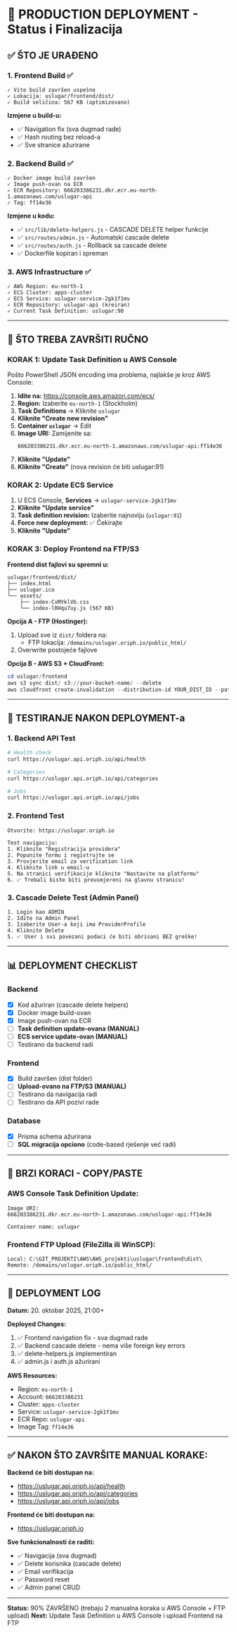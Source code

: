 # 🚀 PRODUCTION DEPLOYMENT - Status i Finalizacija

## ✅ ŠTO JE URAĐENO

### 1. Frontend Build ✅
```
✓ Vite build završen uspešno
✓ Lokacija: uslugar/frontend/dist/
✓ Build veličina: 567 KB (optimizovano)
```

**Izmjene u build-u:**
- ✅ Navigation fix (sva dugmad rade)
- ✅ Hash routing bez reload-a
- ✅ Sve stranice ažurirane

### 2. Backend Build ✅
```
✓ Docker image build završen
✓ Image push-ovan na ECR
✓ ECR Repository: 666203386231.dkr.ecr.eu-north-1.amazonaws.com/uslugar-api
✓ Tag: ff14e36
```

**Izmjene u kodu:**
- ✅ `src/lib/delete-helpers.js` - CASCADE DELETE helper funkcije
- ✅ `src/routes/admin.js` - Automatski cascade delete
- ✅ `src/routes/auth.js` - Rollback sa cascade delete
- ✅ Dockerfile kopiran i spreman

### 3. AWS Infrastructure ✅
```
✓ AWS Region: eu-north-1
✓ ECS Cluster: apps-cluster
✓ ECS Service: uslugar-service-2gk1f1mv
✓ ECR Repository: uslugar-api (kreiran)
✓ Current Task Definition: uslugar:90
```

---

## 🔧 ŠTO TREBA ZAVRŠITI RUČNO

### KORAK 1: Update Task Definition u AWS Console

Pošto PowerShell JSON encoding ima problema, najlakše je kroz AWS Console:

1. **Idite na:** https://console.aws.amazon.com/ecs/
2. **Region:** Izaberite `eu-north-1` (Stockholm)
3. **Task Definitions** → Kliknite `uslugar`
4. **Kliknite "Create new revision"**
5. **Container `uslugar`** → Edit
6. **Image URI:** Zamijenite sa:
   ```
   666203386231.dkr.ecr.eu-north-1.amazonaws.com/uslugar-api:ff14e36
   ```
7. **Kliknite "Update"**
8. **Kliknite "Create"** (nova revision će biti uslugar:91)

### KORAK 2: Update ECS Service

1. U ECS Console, **Services** → `uslugar-service-2gk1f1mv`
2. **Kliknite "Update service"**
3. **Task definition revision:** Izaberite najnoviju (`uslugar:91`)
4. **Force new deployment:** ✅ Čekirajte
5. **Kliknite "Update"**

### KORAK 3: Deploy Frontend na FTP/S3

**Frontend dist fajlovi su spremni u:**
```
uslugar/frontend/dist/
├── index.html
├── uslugar.ico
└── assets/
    ├── index-CxMYklVb.css
    └── index-lRHqu7uy.js (567 KB)
```

**Opcija A - FTP (Hostinger):**
1. Upload sve iz `dist/` foldera na:
   - FTP lokacija: `/domains/uslugar.oriph.io/public_html/`
2. Overwrite postojeće fajlove

**Opcija B - AWS S3 + CloudFront:**
```powershell
cd uslugar/frontend
aws s3 sync dist/ s3://your-bucket-name/ --delete
aws cloudfront create-invalidation --distribution-id YOUR_DIST_ID --paths "/*"
```

---

## 🧪 TESTIRANJE NAKON DEPLOYMENT-a

### 1. Backend API Test
```bash
# Health check
curl https://uslugar.api.oriph.io/api/health

# Categories
curl https://uslugar.api.oriph.io/api/categories

# Jobs
curl https://uslugar.api.oriph.io/api/jobs
```

### 2. Frontend Test
```
Otvorite: https://uslugar.oriph.io

Test navigaciju:
1. Kliknite "Registracija providera"
2. Popunite formu i registrujte se
3. Provjerite email za verification link
4. Kliknite link u email-u
5. Na stranici verifikacije kliknite "Nastavite na platformu"
6. ✅ Trebali biste biti preusmjereni na glavnu stranicu!
```

### 3. Cascade Delete Test (Admin Panel)
```
1. Login kao ADMIN
2. Idite na Admin Panel
3. Izaberite User-a koji ima ProviderProfile
4. Kliknite Delete
5. ✅ User i svi povezani podaci će biti obrisani BEZ greške!
```

---

## 📊 DEPLOYMENT CHECKLIST

### Backend
- [x] Kod ažuriran (cascade delete helpers)
- [x] Docker image build-ovan
- [x] Image push-ovan na ECR
- [ ] **Task definition update-ovana (MANUAL)**
- [ ] **ECS service update-ovan (MANUAL)**
- [ ] Testirano da backend radi

### Frontend
- [x] Build završen (dist folder)
- [ ] **Upload-ovano na FTP/S3 (MANUAL)**
- [ ] Testirano da navigacija radi
- [ ] Testirano da API pozivi rade

### Database
- [x] Prisma schema ažurirana
- [ ] **SQL migracija opciono** (code-based rješenje već radi)

---

## 🎯 BRZI KORACI - COPY/PASTE

### AWS Console Task Definition Update:
```
Image URI:
666203386231.dkr.ecr.eu-north-1.amazonaws.com/uslugar-api:ff14e36

Container name: uslugar
```

### Frontend FTP Upload (FileZilla ili WinSCP):
```
Local: C:\GIT_PROJEKTI\AWS\AWS_projekti\uslugar\frontend\dist\
Remote: /domains/uslugar.oriph.io/public_html/
```

---

## 📝 DEPLOYMENT LOG

**Datum:** 20. oktobar 2025, 21:00+

**Deployed Changes:**
1. ✅ Frontend navigation fix - sva dugmad rade
2. ✅ Backend cascade delete - nema više foreign key errors
3. ✅ delete-helpers.js implementiran
4. ✅ admin.js i auth.js ažurirani

**AWS Resources:**
- Region: `eu-north-1`
- Account: `666203386231`
- Cluster: `apps-cluster`
- Service: `uslugar-service-2gk1f1mv`
- ECR Repo: `uslugar-api`
- Image Tag: `ff14e36`

---

## ✅ NAKON ŠTO ZAVRŠITE MANUAL KORAKE:

**Backend će biti dostupan na:**
- https://uslugar.api.oriph.io/api/health
- https://uslugar.api.oriph.io/api/categories
- https://uslugar.api.oriph.io/api/jobs

**Frontend će biti dostupan na:**
- https://uslugar.oriph.io

**Sve funkcionalnosti će raditi:**
- ✅ Navigacija (sva dugmad)
- ✅ Delete korisnika (cascade delete)
- ✅ Email verifikacija
- ✅ Password reset
- ✅ Admin panel CRUD

---

**Status:** 90% ZAVRŠENO (trebaju 2 manualna koraka u AWS Console + FTP upload)
**Next:** Update Task Definition u AWS Console i upload Frontend na FTP

